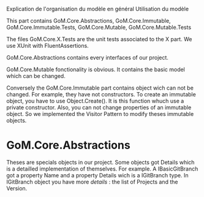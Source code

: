 ﻿Explication de l'organisation du modèle en général
Utilisation du modèle

This part contains GoM.Core.Abstractions, GoM.Core.Immutable, GoM.Core.Immutable.Tests, GoM.Core.Mutable, GoM.Core.Mutable.Tests

The files GoM.Core.X.Tests are the unit tests associated to the X part. We use XUnit with FluentAssertions.

GoM.Core.Abstractions contains every interfaces of our project. 

GoM.Core.Mutable fonctionality is obvious. It contains the basic model which can be changed. 

Conversely the GoM.Core.Immutable part contains object wich can not be changed. For example, they have not constructors. To create an immutable object, you have to use Object.Create(). It is this function whuch use a private constructor. Also, you can not change properties of an immutable object. So we implemented the Visitor Pattern to modify theses immutable objects.

GoM.Core.Abstractions
=====================

Theses are specials objects in our project. 
Some objects got Details which is a detailled implementation of themselves. 
For example. A IBasicGitBranch got a property Name and a property Details wich is a IGitBranch type. In IGitBranch object you have more *details* : the list of Projects and the Version. 